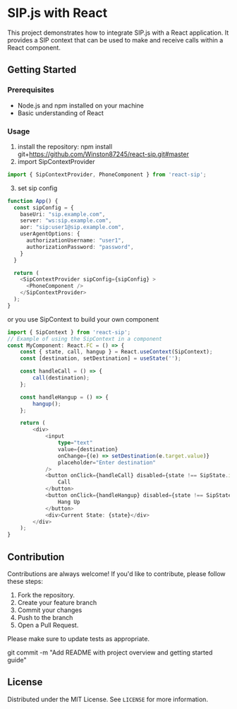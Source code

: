 # SIP.js with React

This project demonstrates how to integrate SIP.js with a React application. It provides a SIP context that can be used to make and receive calls within a React component.

## Getting Started

### Prerequisites

- Node.js and npm installed on your machine
- Basic understanding of React

### Usage

1. install the repository:
   npm install git+https://github.com/Winston87245/react-sip.git#master 
2. import SipContextProvider
   
```ts
import { SipContextProvider, PhoneComponent } from 'react-sip';
```
3. set sip config
   
```ts
function App() {
  const sipConfig = {
    baseUri: "sip.example.com",
    server: "ws:sip.example.com",
    aor: "sip:user1@sip.example.com",
    userAgentOptions: {
      authorizationUsername: "user1",
      authorizationPassword: "password",
    }
  }

  return (
    <SipContextProvider sipConfig={sipConfig} >
      <PhoneComponent />
    </SipContextProvider>
  );
}
```

or you use SipContext to build your own component

```ts
import { SipContext } from 'react-sip';
// Example of using the SipContext in a component
const MyComponent: React.FC = () => {
    const { state, call, hangup } = React.useContext(SipContext);
    const [destination, setDestination] = useState('');

    const handleCall = () => {
        call(destination);
    };

    const handleHangup = () => {
        hangup();
    };

    return (
        <div>
            <input
                type="text"
                value={destination}
                onChange={(e) => setDestination(e.target.value)}
                placeholder="Enter destination"
            />
            <button onClick={handleCall} disabled={state !== SipState.idle}>
                Call
            </button>
            <button onClick={handleHangup} disabled={state !== SipState.connected}>
                Hang Up
            </button>
            <div>Current State: {state}</div>
        </div>
    );
}
```

## Contribution

Contributions are always welcome! If you'd like to contribute, please follow these steps:

1. Fork the repository.
2. Create your feature branch
3. Commit your changes
4. Push to the branch
5. Open a Pull Request.

Please make sure to update tests as appropriate.

git commit -m "Add README with project overview and getting started guide"

## License

Distributed under the MIT License. See `LICENSE` for more information.